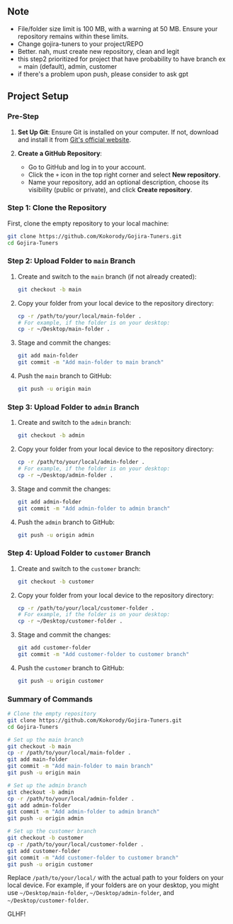 
## Note
- File/folder size limit is 100 MB, with a warning at 50 MB. Ensure your repository remains within these limits.
- Change gojira-tuners to your project/REPO
- Better. nah, must create new repository, clean and legit
- this step2 prioritized for project that have probability to have branch
  ex = main (default), admin, customer
- if there's a problem upon push, please consider to ask gpt


## Project Setup

### Pre-Step
1. **Set Up Git**: Ensure Git is installed on your computer. If not, download and install it from [Git's official website](https://git-scm.com).
   
2. **Create a GitHub Repository**:
   - Go to GitHub and log in to your account.
   - Click the `+` icon in the top right corner and select **New repository**.
   - Name your repository, add an optional description, choose its visibility (public or private), and click **Create repository**.

### Step 1: Clone the Repository
First, clone the empty repository to your local machine:
```bash
git clone https://github.com/Kokorody/Gojira-Tuners.git
cd Gojira-Tuners
```

### Step 2: Upload Folder to `main` Branch
1. Create and switch to the `main` branch (if not already created):
   ```bash
   git checkout -b main
   ```
   
2. Copy your folder from your local device to the repository directory:
   ```bash
   cp -r /path/to/your/local/main-folder .
   # For example, if the folder is on your desktop:
   cp -r ~/Desktop/main-folder .
   ```
   
3. Stage and commit the changes:
   ```bash
   git add main-folder
   git commit -m "Add main-folder to main branch"
   ```
   
4. Push the `main` branch to GitHub:
   ```bash
   git push -u origin main
   ```

### Step 3: Upload Folder to `admin` Branch
1. Create and switch to the `admin` branch:
   ```bash
   git checkout -b admin
   ```
   
2. Copy your folder from your local device to the repository directory:
   ```bash
   cp -r /path/to/your/local/admin-folder .
   # For example, if the folder is on your desktop:
   cp -r ~/Desktop/admin-folder .
   ```
   
3. Stage and commit the changes:
   ```bash
   git add admin-folder
   git commit -m "Add admin-folder to admin branch"
   ```
   
4. Push the `admin` branch to GitHub:
   ```bash
   git push -u origin admin
   ```

### Step 4: Upload Folder to `customer` Branch
1. Create and switch to the `customer` branch:
   ```bash
   git checkout -b customer
   ```
   
2. Copy your folder from your local device to the repository directory:
   ```bash
   cp -r /path/to/your/local/customer-folder .
   # For example, if the folder is on your desktop:
   cp -r ~/Desktop/customer-folder .
   ```
   
3. Stage and commit the changes:
   ```bash
   git add customer-folder
   git commit -m "Add customer-folder to customer branch"
   ```
   
4. Push the `customer` branch to GitHub:
   ```bash
   git push -u origin customer
   ```

### Summary of Commands
```bash
# Clone the empty repository
git clone https://github.com/Kokorody/Gojira-Tuners.git
cd Gojira-Tuners

# Set up the main branch
git checkout -b main
cp -r /path/to/your/local/main-folder .
git add main-folder
git commit -m "Add main-folder to main branch"
git push -u origin main

# Set up the admin branch
git checkout -b admin
cp -r /path/to/your/local/admin-folder .
git add admin-folder
git commit -m "Add admin-folder to admin branch"
git push -u origin admin

# Set up the customer branch
git checkout -b customer
cp -r /path/to/your/local/customer-folder .
git add customer-folder
git commit -m "Add customer-folder to customer branch"
git push -u origin customer
```

Replace `/path/to/your/local/` with the actual path to your folders on your local device. For example, if your folders are on your desktop, you might use `~/Desktop/main-folder`, `~/Desktop/admin-folder`, and `~/Desktop/customer-folder`.

GLHF!
